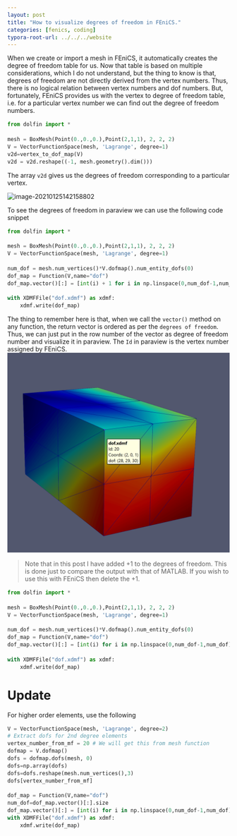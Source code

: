 ```yaml
---
layout: post
title: "How to visualize degrees of freedom in FEniCS."
categories: [fenics, coding]
typora-root-url: ../../../website
---
```


When we create or import a mesh in FEniCS, it automatically creates the degree of freedom table for us. Now that table is based on multiple considerations, which I do not understand, but the thing to know is that, degrees of freedom are not directly derived from the vertex numbers. Thus, there is no logical relation between vertex numbers and dof numbers. But, fortunately, FEniCS provides us with the vertex to degree of freedom table, i.e. for a particular vertex number we can find out the degree of freedom numbers.

```python
from dolfin import *

mesh = BoxMesh(Point(0.,0.,0.),Point(2,1,1), 2, 2, 2)
V = VectorFunctionSpace(mesh, 'Lagrange', degree=1)
v2d=vertex_to_dof_map(V)
v2d = v2d.reshape((-1, mesh.geometry().dim()))
```

The array `v2d` gives us the degrees of freedom corresponding to a particular vertex. 

![image-20210125142158802](/assets/images/image-20210125142158802.png)

To see the degrees of freedom in paraview we can use the following code snippet

```python
from dolfin import *

mesh = BoxMesh(Point(0.,0.,0.),Point(2,1,1), 2, 2, 2)
V = VectorFunctionSpace(mesh, 'Lagrange', degree=1)

num_dof = mesh.num_vertices()*V.dofmap().num_entity_dofs(0)
dof_map = Function(V,name="dof")
dof_map.vector()[:] = [int(i) + 1 for i in np.linspace(0,num_dof-1,num_dof)]

with XDMFFile("dof.xdmf") as xdmf:
    xdmf.write(dof_map)
```

The thing to remember here is that, when we call the `vector()` method on any function, the return vector is ordered as per the `degrees of freedom`. Thus, we can just put in the row number of the vector as degree of freedom number and visualize it in paraview. The `Id` in paraview is the vertex number assigned by FEniCS.![image-20210125141950089](/assets/images/image-20210125141950089.png)

> Note that in this post I have added +1 to the degrees of freedom. This is done just to compare the output with that of MATLAB. If you wish to use this with FEniCS then delete the +1.

```python
from dolfin import *

mesh = BoxMesh(Point(0.,0.,0.),Point(2,1,1), 2, 2, 2)
V = VectorFunctionSpace(mesh, 'Lagrange', degree=1)

num_dof = mesh.num_vertices()*V.dofmap().num_entity_dofs(0)
dof_map = Function(V,name="dof")
dof_map.vector()[:] = [int(i) for i in np.linspace(0,num_dof-1,num_dof)]

with XDMFFile("dof.xdmf") as xdmf:
    xdmf.write(dof_map)
```

# Update

For higher order elements, use the following

```python
V = VectorFunctionSpace(mesh, 'Lagrange', degree=2)
# Extract dofs for 2nd degree elements
vertex_number_from_mf = 20 # We will get this from mesh function
dofmap = V.dofmap()
dofs = dofmap.dofs(mesh, 0)
dofs=np.array(dofs)
dofs=dofs.reshape(mesh.num_vertices(),3)
dofs[vertex_number_from_mf]

dof_map = Function(V,name="dof")
num_dof=dof_map.vector()[:].size
dof_map.vector()[:] = [int(i) for i in np.linspace(0,num_dof-1,num_dof)]
with XDMFFile("dof.xdmf") as xdmf:
    xdmf.write(dof_map)
```

